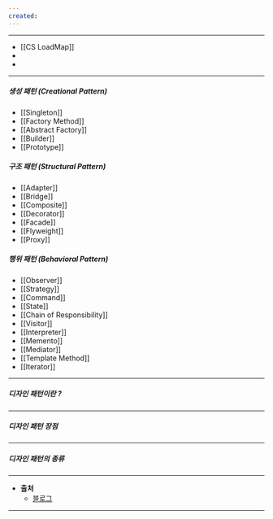 ```yaml
---
created:
---
```

---
- [[CS LoadMap]]
- 
- 
---
##### 생성 패턴 (Creational Pattern)
- [[Singleton]]
- [[Factory Method]]
- [[Abstract Factory]]
- [[Builder]]
- [[Prototype]]
##### 구조 패턴 (Structural Pattern)
- [[Adapter]]
- [[Bridge]]
- [[Composite]]
- [[Decorator]]
- [[Facade]]
- [[Flyweight]] 
- [[Proxy]]
##### 행위 패턴 (Behavioral Pattern)
- [[Observer]]
- [[Strategy]]
- [[Command]]
- [[State]]
- [[Chain of Responsibility]]
- [[Visitor]]
- [[Interpreter]]
- [[Memento]]
- [[Mediator]]
- [[Template Method]]
- [[Iterator]]

---
##### 디자인 패턴이란 ?

---
##### 디자인 패턴 장점

---
##### 디자인 패턴의 종류


---
- **출처**
	- [블로그]()
---